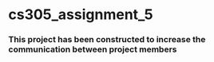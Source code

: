 # cs305_assignment_5
### This project has been constructed to increase the communication between project members

